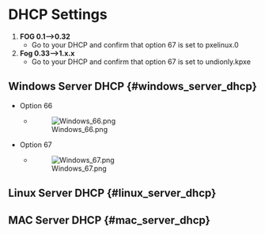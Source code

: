 # DHCP Settings

1.  **FOG 0.1\--\>0.32**
    -   Go to your DHCP and confirm that option 67 is set to pxelinux.0
2.  **Fog 0.33\--\>1.x.x**
    -   Go to your DHCP and confirm that option 67 is set to
        undionly.kpxe

## Windows Server DHCP {#windows_server_dhcp}

-   Option 66
    -   <figure>
        <img src="Windows_66.png" title="Windows_66.png" />
        <figcaption>Windows_66.png</figcaption>
        </figure>
-   Option 67
    -   <figure>
        <img src="Windows_67.png" title="Windows_67.png" />
        <figcaption>Windows_67.png</figcaption>
        </figure>

## Linux Server DHCP {#linux_server_dhcp}

## MAC Server DHCP {#mac_server_dhcp}
